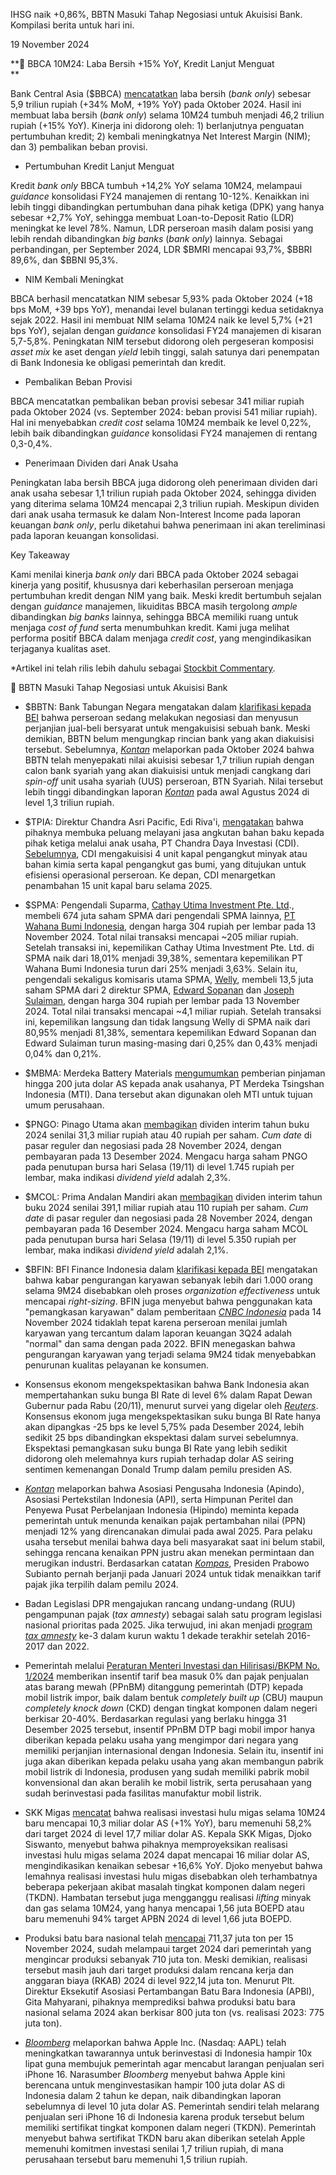 IHSG naik +0,86%, BBTN Masuki Tahap Negosiasi untuk Akuisisi Bank. Kompilasi berita untuk hari ini.

19 November 2024

**🏦 BBCA 10M24: Laba Bersih +15% YoY, Kredit Lanjut Menguat  
**

Bank Central Asia ($BBCA) [mencatatkan](https://www.bca.co.id/-/media/Feature/Report/File/S8/Laporan-Bulanan/2024/20241115-laporan-keuangan-publikasi-bulanan-oktober-2024-ind.pdf) laba bersih (_bank only_) sebesar 5,9 triliun rupiah (+34% MoM, +19% YoY) pada Oktober 2024. Hasil ini membuat laba bersih (_bank only_) selama 10M24 tumbuh menjadi 46,2 triliun rupiah (+15% YoY). Kinerja ini didorong oleh: 1) berlanjutnya penguatan pertumbuhan kredit; 2) kembali meningkatnya Net Interest Margin (NIM); dan 3) pembalikan beban provisi.

- Pertumbuhan Kredit Lanjut Menguat

Kredit _bank only_ BBCA tumbuh +14,2% YoY selama 10M24, melampaui _guidance_ konsolidasi FY24 manajemen di rentang 10-12%. Kenaikkan ini lebih tinggi dibandingkan pertumbuhan dana pihak ketiga (DPK) yang hanya sebesar +2,7% YoY, sehingga membuat Loan-to-Deposit Ratio (LDR) meningkat ke level 78%. Namun, LDR perseroan masih dalam posisi yang lebih rendah dibandingkan _big banks_ (_bank only_) lainnya. Sebagai perbandingan, per September 2024, LDR $BMRI mencapai 93,7%, $BBRI 89,6%, dan $BBNI 95,3%.

- NIM Kembali Meningkat

BBCA berhasil mencatatkan NIM sebesar 5,93% pada Oktober 2024 (+18 bps MoM, +39 bps YoY), menandai level bulanan tertinggi kedua setidaknya sejak 2022. Hasil ini membuat NIM selama 10M24 naik ke level 5,7% (+21 bps YoY), sejalan dengan _guidance_ konsolidasi FY24 manajemen di kisaran 5,7-5,8%. Peningkatan NIM tersebut didorong oleh pergeseran komposisi _asset mix_ ke aset dengan _yield_ lebih tinggi, salah satunya dari penempatan di Bank Indonesia ke obligasi pemerintah dan kredit.

- Pembalikan Beban Provisi

BBCA mencatatkan pembalikan beban provisi sebesar 341 miliar rupiah pada Oktober 2024 (vs. September 2024: beban provisi 541 miliar rupiah). Hal ini menyebabkan _credit cost_ selama 10M24 membaik ke level 0,22%, lebih baik dibandingkan _guidance_ konsolidasi FY24 manajemen di rentang 0,3-0,4%.

- Penerimaan Dividen dari Anak Usaha

Peningkatan laba bersih BBCA juga didorong oleh penerimaan dividen dari anak usaha sebesar 1,1 triliun rupiah pada Oktober 2024, sehingga dividen yang diterima selama 10M24 mencapai 2,3 triliun rupiah. Meskipun dividen dari anak usaha termasuk ke dalam Non-Interest Income pada laporan keuangan _bank only_, perlu diketahui bahwa penerimaan ini akan tereliminasi pada laporan keuangan konsolidasi.

Key Takeaway

Kami menilai kinerja _bank only_ dari BBCA pada Oktober 2024 sebagai kinerja yang positif, khususnya dari keberhasilan perseroan menjaga pertumbuhan kredit dengan NIM yang baik. Meski kredit bertumbuh sejalan dengan _guidance_ manajemen, likuiditas BBCA masih tergolong _ample_ dibandingkan _big banks_ lainnya, sehingga BBCA memiliki ruang untuk menjaga _cost of fund_ serta menumbuhkan kredit. Kami juga melihat performa positif BBCA dalam menjaga _credit cost_, yang mengindikasikan terjaganya kualitas aset.

\*Artikel ini telah rilis lebih dahulu sebagai [Stockbit Commentary](https://stockbit.com/post/16407684).

🛒 BBTN Masuki Tahap Negosiasi untuk Akuisisi Bank

- $BBTN: Bank Tabungan Negara mengatakan dalam [klarifikasi kepada BEI](https://www.idx.co.id/StaticData/NewsAndAnnouncement/ANNOUNCEMENTSTOCK/From_EREP/202411/84605743be_e6f9e7b3b0.pdf) bahwa perseroan sedang melakukan negosiasi dan menyusun perjanjian jual-beli bersyarat untuk mengakuisisi sebuah bank. Meski demikian, BBTN belum mengungkap rincian bank yang akan diakuisisi tersebut. Sebelumnya, _[Kontan](https://epaper.kontan.co.id/player/harian/2024/10/16)_ melaporkan pada Oktober 2024 bahwa BBTN telah menyepakati nilai akuisisi sebesar 1,7 triliun rupiah dengan calon bank syariah yang akan diakuisisi untuk menjadi cangkang dari _spin-off_ unit usaha syariah (UUS) perseroan, BTN Syariah. Nilai tersebut lebih tinggi dibandingkan laporan _[Kontan](https://epaper.kontan.co.id/mobile/harian/2024/08/08)_ pada awal Agustus 2024 di level 1,3 triliun rupiah.
- $TPIA: Direktur Chandra Asri Pacific, Edi Riva'i, [mengatakan](https://epaper.kontan.co.id/mobile/harian/2024/11/19) bahwa pihaknya membuka peluang melayani jasa angkutan bahan baku kepada pihak ketiga melalui anak usaha, PT Chandra Daya Investasi (CDI). [Sebelumnya](https://snips.stockbit.com/snips-terbaru/adro-analisis-skenario-spinoff-aadi#:~:text=Chandra%20Asri%20Pacific,Marina%20Indah%20Maritim.), CDI mengakuisisi 4 unit kapal pengangkut minyak atau bahan kimia serta kapal pengangkut gas bumi, yang ditujukan untuk efisiensi operasional perseroan. Ke depan, CDI menargetkan penambahan 15 unit kapal baru selama 2025.
- $SPMA: Pengendali Suparma, [Cathay Utima Investment Pte. Ltd](https://www.idx.co.id/StaticData/NewsAndAnnouncement/ANNOUNCEMENTSTOCK/From_EREP/202411/6d243c3351_00cde59d73.pdf)., membeli 674 juta saham SPMA dari pengendali SPMA lainnya, [PT Wahana Bumi Indonesia](https://www.idx.co.id/StaticData/NewsAndAnnouncement/ANNOUNCEMENTSTOCK/From_EREP/202411/b8e0b843df_8da5468003.pdf), dengan harga 304 rupiah per lembar pada 13 November 2024. Total nilai transaksi mencapai ~205 miliar rupiah. Setelah transaksi ini, kepemilikan Cathay Utima Investment Pte. Ltd. di SPMA naik dari 18,01% menjadi 39,38%, sementara kepemilikan PT Wahana Bumi Indonesia turun dari 25% menjadi 3,63%. Selain itu, pengendali sekaligus komisaris utama SPMA, [Welly](https://www.idx.co.id/StaticData/NewsAndAnnouncement/ANNOUNCEMENTSTOCK/From_EREP/202411/450d07927f_b36fded7b8.pdf), membeli 13,5 juta saham SPMA dari 2 direktur SPMA, [Edward Sopanan](https://www.idx.co.id/StaticData/NewsAndAnnouncement/ANNOUNCEMENTSTOCK/From_EREP/202411/bab594b64b_77186c15c7.pdf) dan [Joseph Sulaiman](https://www.idx.co.id/StaticData/NewsAndAnnouncement/ANNOUNCEMENTSTOCK/From_EREP/202411/a779c0be8d_b9c31a6fe7.pdf), dengan harga 304 rupiah per lembar pada 13 November 2024. Total nilai transaksi mencapai ~4,1 miliar rupiah. Setelah transaksi ini, kepemilikan langsung dan tidak langsung Welly di SPMA naik dari 80,95% menjadi 81,38%, sementara kepemilikan Edward Sopanan dan Edward Sulaiman turun masing-masing dari 0,25% dan 0,43% menjadi 0,04% dan 0,21%.
- $MBMA: Merdeka Battery Materials [mengumumkan](https://www.idx.co.id/StaticData/NewsAndAnnouncement/ANNOUNCEMENTSTOCK/From_EREP/202411/409b283412_60da2a6eda.pdf) pemberian pinjaman hingga 200 juta dolar AS kepada anak usahanya, PT Merdeka Tsingshan Indonesia (MTI). Dana tersebut akan digunakan oleh MTI untuk tujuan umum perusahaan.
- $PNGO: Pinago Utama akan [membagikan](https://www.idx.co.id/StaticData/NewsAndAnnouncement/ANNOUNCEMENTSTOCK/From_EREP/202411/03fa0f087f_b3aa63bcf0.pdf) dividen interim tahun buku 2024 senilai 31,3 miliar rupiah atau 40 rupiah per saham. _Cum date_ di pasar reguler dan negosiasi pada 28 November 2024, dengan pembayaran pada 13 Desember 2024. Mengacu harga saham PNGO pada penutupan bursa hari Selasa (19/11) di level 1.745 rupiah per lembar, maka indikasi _dividend yield_ adalah 2,3%.
- $MCOL: Prima Andalan Mandiri akan [membagikan](https://www.idx.co.id/StaticData/NewsAndAnnouncement/ANNOUNCEMENTSTOCK/From_EREP/202411/7357c1e19f_a668f576f8.pdf) dividen interim tahun buku 2024 senilai 391,1 miliar rupiah atau 110 rupiah per saham. _Cum date_ di pasar reguler dan negosiasi pada 28 November 2024, dengan pembayaran pada 16 Desember 2024. Mengacu harga saham MCOL pada penutupan bursa hari Selasa (19/11) di level 5.350 rupiah per lembar, maka indikasi _dividend yield_ adalah 2,1%.
- $BFIN: BFI Finance Indonesia dalam [klarifikasi kepada BEI](https://www.idx.co.id/StaticData/NewsAndAnnouncement/ANNOUNCEMENTSTOCK/From_EREP/202411/3b6aaa6120_33206b3956.pdf) mengatakan bahwa kabar pengurangan karyawan sebanyak lebih dari 1.000 orang selama 9M24 disebabkan oleh proses _organization effectiveness_ untuk mencapai _right-sizing_. BFIN juga menyebut bahwa penggunakan kata "pemangkasan karyawan" dalam pemberitaan _[CNBC Indonesia](https://www.cnbcindonesia.com/market/20241113144004-17-587912/bfi-finance--bfin--pangkas-1167-karyawan-dalam-6-bulan)_ pada 14 November 2024 tidaklah tepat karena perseroan menilai jumlah karyawan yang tercantum dalam laporan keuangan 3Q24 adalah "normal" dan sama dengan pada 2022. BFIN menegaskan bahwa pengurangan karyawan yang terjadi selama 9M24 tidak menyebabkan penurunan kualitas pelayanan ke konsumen.

- Konsensus ekonom mengekspektasikan bahwa Bank Indonesia akan mempertahankan suku bunga BI Rate di level 6% dalam Rapat Dewan Gubernur pada Rabu (20/11), menurut survei yang digelar oleh _[Reuters](https://www.reuters.com/markets/asia/bank-indonesia-keep-rates-steady-nov-20-stabilise-battered-rupiah-2024-11-18/)_. Konsensus ekonom juga mengekspektasikan suku bunga BI Rate hanya akan dipangkas -25 bps ke level 5,75% pada Desember 2024, lebih sedikit 25 bps dibandingkan ekspektasi dalam survei sebelumnya. Ekspektasi pemangkasan suku bunga BI Rate yang lebih sedikit didorong oleh melemahnya kurs rupiah terhadap dolar AS seiring sentimen kemenangan Donald Trump dalam pemilu presiden AS.
- _[Kontan](https://epaper.kontan.co.id/mobile/harian/2024/11/19)_ melaporkan bahwa Asosiasi Pengusaha Indonesia (Apindo), Asosiasi Pertekstilan Indonesia (API), serta Himpunan Peritel dan Penyewa Pusat Perbelanjaan Indonesia (Hipindo) meminta kepada pemerintah untuk menunda kenaikan pajak pertambahan nilai (PPN) menjadi 12% yang direncanakan dimulai pada awal 2025. Para pelaku usaha tersebut menilai bahwa daya beli masyarakat saat ini belum stabil, sehingga rencana kenaikan PPN justru akan menekan permintaan dan merugikan industri. Berdasarkan catatan _[Kompas](https://www.kompas.id/artikel/mengenang-janji-kampanye-prabowo-untuk-tidak-menaikkan-tarif-pajak?open_from=Ekonomi_Page&loc=hard_paywall)_, Presiden Prabowo Subianto pernah berjanji pada Januari 2024 untuk tidak menaikkan tarif pajak jika terpilih dalam pemilu 2024.
- Badan Legislasi DPR mengajukan rancang undang-undang (RUU) pengampunan pajak (_tax amnesty_) sebagai salah satu program legislasi nasional prioritas pada 2025. Jika terwujud, ini akan menjadi [program _tax amnesty_](https://www.bloombergtechnoz.com/detail-news/55328/tax-amnesty-kala-yang-kaya-diampuni-yang-miskin-makin-dipajaki/2) ke-3 dalam kurun waktu 1 dekade terakhir setelah 2016-2017 dan 2022.
- Pemerintah melalui [Peraturan Menteri Investasi dan Hilirisasi/BKPM No. 1/2024](https://epaper.kontan.co.id/mobile/harian/2024/11/19) memberikan insentif tarif bea masuk 0% dan pajak penjualan atas barang mewah (PPnBM) ditanggung pemerintah (DTP) kepada mobil listrik impor, baik dalam bentuk _completely built up_ (CBU) maupun _completely knock down_ (CKD) dengan tingkat komponen dalam negeri berkisar 20-40%. Berdasarkan regulasi yang berlaku hingga 31 Desember 2025 tersebut, insentif PPnBM DTP bagi mobil impor hanya diberikan kepada pelaku usaha yang mengimpor dari negara yang memiliki perjanjian internasional dengan Indonesia. Selain itu, insentif ini juga akan diberikan kepada pelaku usaha yang akan membangun pabrik mobil listrik di Indonesia, produsen yang sudah memiliki pabrik mobil konvensional dan akan beralih ke mobil listrik, serta perusahaan yang sudah berinvestasi pada fasilitas manufaktur mobil listrik.
- SKK Migas [mencatat](https://epaper.kontan.co.id/mobile/harian/2024/11/19) bahwa realisasi investasi hulu migas selama 10M24 baru mencapai 10,3 miliar dolar AS (+1% YoY), baru memenuhi 58,2% dari target 2024 di level 17,7 miliar dolar AS. Kepala SKK Migas, Djoko Siswanto, menyebut bahwa pihaknya memproyeksikan realisasi investasi hulu migas selama 2024 dapat mencapai 16 miliar dolar AS, mengindikasikan kenaikan sebesar +16,6% YoY. Djoko menyebut bahwa lemahnya realisasi investasi hulu migas disebabkan oleh terhambatnya beberapa pekerjaan akibat masalah tingkat komponen dalam negeri (TKDN). Hambatan tersebut juga mengganggu realisasi _lifting_ minyak dan gas selama 10M24, yang hanya mencapai 1,56 juta BOEPD atau baru memenuhi 94% target APBN 2024 di level 1,66 juta BOEPD.
- Produksi batu bara nasional telah [mencapai](https://epaper.kontan.co.id/mobile/harian/2024/11/19) 711,37 juta ton per 15 November 2024, sudah melampaui target 2024 dari pemerintah yang mengincar produksi sebanyak 710 juta ton. Meski demikian, realisasi tersebut masih jauh dari target produksi dalam rencana kerja dan anggaran biaya (RKAB) 2024 di level 922,14 juta ton. Menurut Plt. Direktur Eksekutif Asosiasi Pertambangan Batu Bara Indonesia (APBI), Gita Mahyarani, pihaknya memprediksi bahwa produksi batu bara nasional selama 2024 akan berkisar 800 juta ton (vs. realisasi 2023: 775 juta ton).
- _[Bloomberg](https://www.bloomberg.com/news/articles/2024-11-19/apple-said-to-offer-100-million-to-undo-indonesia-iphone-16-ban)_ melaporkan bahwa Apple Inc. (Nasdaq: AAPL) telah meningkatkan tawarannya untuk berinvestasi di Indonesia hampir 10x lipat guna membujuk pemerintah agar mencabut larangan penjualan seri iPhone 16. Narasumber _Bloomberg_ menyebut bahwa Apple kini berencana untuk menginvestasikan hampir 100 juta dolar AS di Indonesia dalam 2 tahun ke depan, naik dibandingkan laporan sebelumnya di level 10 juta dolar AS. Pemerintah sendiri telah melarang penjualan seri iPhone 16 di Indonesia karena produk tersebut belum memiliki sertifikat tingkat komponen dalam negeri (TKDN). Pemerintah menyebut bahwa sertifikat TKDN baru akan diberikan setelah Apple memenuhi komitmen investasi senilai 1,7 triliun rupiah, di mana perusahaan tersebut baru memenuhi 1,5 triliun rupiah.
